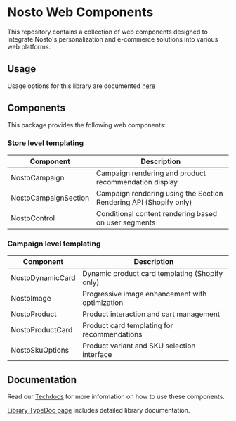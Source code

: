 # Nosto Web Components

This repository contains a collection of web components designed to integrate Nosto's personalization and e-commerce solutions into various web platforms.

## Usage

Usage options for this library are documented [here](https://docs.nosto.com/techdocs/apis/frontend/oss/web-components/loading-web-components)

## Components

This package provides the following web components:

### Store level templating

| Component            | Description                                                          |
| -------------------- | -------------------------------------------------------------------- |
| NostoCampaign        | Campaign rendering and product recommendation display                |
| NostoCampaignSection | Campaign rendering using the Section Rendering API (Shopify only)   |
| NostoControl         | Conditional content rendering based on user segments                |

### Campaign level templating

| Component         | Description                                                         |
| ----------------- | ------------------------------------------------------------------- |
| NostoDynamicCard  | Dynamic product card templating (Shopify only)                     |
| NostoImage        | Progressive image enhancement with optimization                     |
| NostoProduct      | Product interaction and cart management                             |
| NostoProductCard  | Product card templating for recommendations                         |
| NostoSkuOptions   | Product variant and SKU selection interface                         |

## Documentation

Read our [Techdocs](https://docs.nosto.com/techdocs/apis/frontend/oss/web-components) for more information on how to use these components.

[Library TypeDoc page](https://nosto.github.io/web-components) includes detailed library documentation.